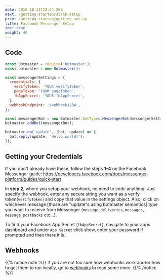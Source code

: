 ```yaml
---
date: 2016-10-31T22:24:20Z
next: /getting-started/slack-setup
prev: /getting-started/getting-set-up
title: Facebook Messenger Setup
toc: true
weight: 40
---
```


## Code

```js
const Botmaster = require('botmaster');
const botmaster = new Botmaster();

const messengerSettings = {
  credentials: {
    verifyToken: 'YOUR verifyToken',
    pageToken: 'YOUR pageToken',
    fbAppSecret: 'YOUR fbAppSecret',
  },
  webhookEndpoint: '/webhook1234',
};

const messengerBot = new Botmaster.botTypes.MessengerBot(messengerSettings);
botmaster.addBot(messengerBot);

botmaster.on('update', (bot, update) => {
  bot.reply(update, 'Hello world!');
});
```

## Getting your Credentials

If you don't already have these, follow the steps **1-4** on the Facebook Messenger guide:
https://developers.facebook.com/docs/messenger-platform/guides/quick-start

In **step 2**, where you setup your webhook, no need to code anything. Just specify the webhook, enter any secure string you want as a verify token(`verifyToken`) and copy that value in the settings object. Also, click on whichever message [those are "update"s using botmaster semantics] type you want to receive from Messenger (`message_deliveries`, `messages`, `message_postbacks` etc...).

To find your Facebook App Secret (`fbAppSecret`), navigate to your apps dashboard and under `App Secret` click show, enter your password if prompted and then there it is.

## Webhooks

{{% notice note %}}
If you are not too sure how webhooks work and/or how to get them to run locally, go to [webhooks](/getting-started/webhooks) to read some more.
{{% /notice %}}
